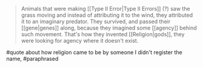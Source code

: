 > Animals that were making [[Type II Error|Type II Errors]] (?) saw the grass moving and instead of attributing it to the wind, they attributed it to an imaginary predator. They survived, and passed their [[gene|genes]] along, because they imagined some [[agency]] behind such movement.
> That's how they invented [[Religion|gods]], they were looking for agency where it doesn't exist.

#quote about how religion came to be by someone I didn't register the name, #paraphrased
